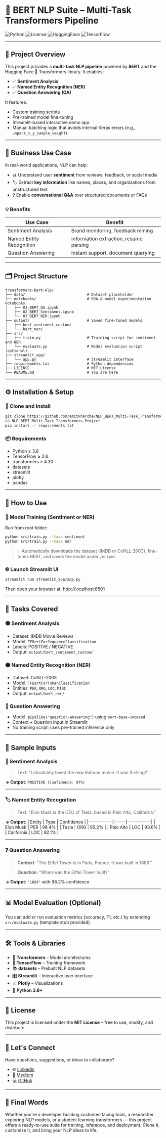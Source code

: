 # 🤖 BERT NLP Suite – Multi-Task Transformers Pipeline

![Python](https://img.shields.io/badge/Python-3.8%2B-blue.svg)
![License](https://img.shields.io/badge/License-MIT-green.svg)
![HuggingFace](https://img.shields.io/badge/HuggingFace-🤗-yellow.svg)
![TensorFlow](https://img.shields.io/badge/TensorFlow-2.x-orange.svg)

---

## 📌 Project Overview

This project provides a **multi-task NLP pipeline** powered by **BERT** and the Hugging Face 🤗 Transformers library. It enables:

- ✅ **Sentiment Analysis**
- ✅ **Named Entity Recognition (NER)** 
- ✅ **Question Answering (QA)** 

It features:
- Custom training scripts
- Pre-trained model fine-tuning
- Streamlit-based interactive demo app
- Manual batching logic that avoids internal Keras errors (e.g., `unpack_x_y_sample_weight`)

---

## 🎯 Business Use Case

In real-world applications, NLP can help:

- 📊 Understand user **sentiment** from reviews, feedback, or social media
- 🏷️ Extract **key information** like names, places, and organizations from unstructured text
- ❓ Enable **conversational Q&A** over structured documents or FAQs

### 💡 Benefits
| Use Case              | Benefit                             |
|----------------------|-------------------------------------|
| Sentiment Analysis   | Brand monitoring, feedback mining   |
| Named Entity Recognition | Information extraction, resume parsing |
| Question Answering   | Instant support, document querying  |

---

## 🗂️ Project Structure

```plaintext
transformers-bert-nlp/
├── data/                            # Dataset placeholder
├── notebooks/                       # EDA & model experimentation notebooks
│   ├── 01_BERT_QA.ipynb
│   ├── 02_BERT_Sentiment.ipynb
│   └── 03_BERT_NER.ipynb
├── output/                          # Saved fine-tuned models
│   ├── bert_sentiment_custom/
│   └── bert_ner/
├── src/
│   ├── train.py                     # Training script for sentiment and NER
│   └── evaluate.py                  # Model evaluation script (optional)
├── streamlit_app/
│   └── app.py                       # Streamlit interface
├── requirements.txt                 # Python dependencies
├── LICENSE                          # MIT License
└── README.md                        # You are here
```

---

## ⚙️ Installation & Setup

### 🔧 Clone and Install

```bash
git clone https://github.com/amitkharche/NLP_BERT_Multi-Task_Transformers_Project.git
cd NLP_BERT_Multi-Task_Transformers_Project
pip install -r requirements.txt
```

### 📦 Requirements

- Python ≥ 3.8
- TensorFlow ≥ 2.8
- transformers ≥ 4.30
- datasets
- streamlit
- plotly
- pandas

---

## 🚀 How to Use

### 🎯 Model Training (Sentiment or NER)

Run from root folder:

```bash
python src/train.py --task sentiment
python src/train.py --task ner
```

> 💡 Automatically downloads the dataset (IMDB or CoNLL-2003), fine-tunes BERT, and saves the model under `/output`.

### 🌐 Launch Streamlit UI

```bash
streamlit run streamlit_app/app.py
```

Then open your browser at: [http://localhost:8501](http://localhost:8501)

---

## 🧠 Tasks Covered

### 🟢 Sentiment Analysis

- Dataset: IMDB Movie Reviews
- Model: `TFBertForSequenceClassification`
- Labels: POSITIVE / NEGATIVE
- Output: `output/bert_sentiment_custom/`

### 🟠 Named Entity Recognition (NER)

- Dataset: CoNLL-2003
- Model: `TFBertForTokenClassification`
- Entities: `PER`, `ORG`, `LOC`, `MISC`
- Output: `output/bert_ner/`

### 🔵 Question Answering

- Model: `pipeline("question-answering")` using `bert-base-uncased`
- Context + Question input in Streamlit
- No training script; uses pre-trained inference only

---

## 🧪 Sample Inputs

### 📝 Sentiment Analysis

> Text: "I absolutely loved the new Batman movie. It was thrilling!"

**→ Output**: `POSITIVE (Confidence: 97%)`

---

### 🏷 Named Entity Recognition

> Text: "Elon Musk is the CEO of Tesla, based in Palo Alto, California."

**→ Output**:
| Entity     | Type | Confidence |
|------------|------|------------|
| Elon Musk  | PER  | 98.4%      |
| Tesla      | ORG  | 95.2%      |
| Palo Alto  | LOC  | 93.6%      |
| California | LOC  | 92.1%      |

---

### ❓ Question Answering

> **Context**: "The Eiffel Tower is in Paris, France. It was built in 1889."

> **Question**: "When was the Eiffel Tower built?"

**→ Output**: `"1889"` with 98.2% confidence

---

## 📊 Model Evaluation (Optional)

You can add or run evaluation metrics (accuracy, F1, etc.) by extending `src/evaluate.py` (template stub provided).

---

## 🛠 Tools & Libraries

- 🤗 **Transformers** – Model architectures
- 🧠 **TensorFlow** – Training framework
- 📚 **datasets** – Prebuilt NLP datasets
- 🎛 **Streamlit** – Interactive user interface
- 📈 **Plotly** – Visualizations
- 🐍 **Python 3.8+**

---

## 📝 License

This project is licensed under the **MIT License** – free to use, modify, and distribute.

---

## 🤝 Let's Connect

Have questions, suggestions, or ideas to collaborate?

- 🌐 [LinkedIn](https://www.linkedin.com/in/amit-kharche)
- 🧠 [Medium](https://medium.com/@amitkharche14)
- 💻 [GitHub](https://github.com/amitkharche)

---

## 💬 Final Words

Whether you're a developer building customer-facing tools, a researcher exploring NLP models, or a student learning transformers — this project offers a ready-to-use suite for training, inference, and deployment. Clone it, customize it, and bring your NLP ideas to life.
